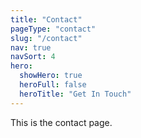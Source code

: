 ```yaml
---
title: "Contact"
pageType: "contact"
slug: "/contact"
nav: true
navSort: 4
hero:
  showHero: true
  heroFull: false
  heroTitle: "Get In Touch"
---
```

This is the contact page.